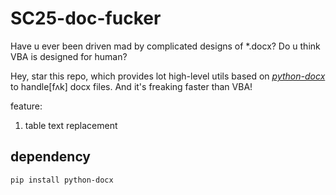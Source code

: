 # SC25-doc-fucker

Have u ever been driven mad by complicated designs of \*.docx? Do u think VBA is designed for human? 

Hey, star this repo, which provides lot high-level utils based on [*python-docx*](https://github.com/python-openxml/python-docx) to handle[fʌk] docx files. And it's freaking faster than VBA!

feature:
1. table text replacement

## dependency

`pip install python-docx`